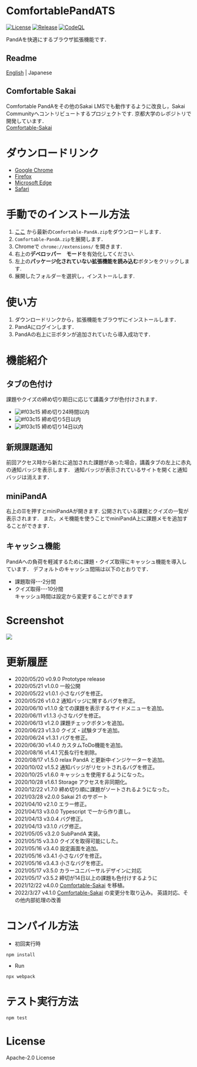 # ComfortablePandATS
[![License](https://img.shields.io/github/license/comfortable-panda/ComfortablePandATS?color=orange)](https://github.com/comfortable-panda/ComfortablePandATS/blob/master/LICENSE)
[![Release](https://img.shields.io/github/v/release/comfortable-panda/ComfortablePandATS?include_prereleases)](https://github.com/comfortable-panda/ComfortablePandATS/releases)
[![CodeQL](https://github.com/comfortable-panda/ComfortablePandATS/actions/workflows/codeql-analysis.yml/badge.svg)](https://github.com/comfortable-panda/ComfortablePandATS/actions/workflows/codeql-analysis.yml)  

PandAを快適にするブラウザ拡張機能です．

## Readme
[English](https://github.com/comfortable-panda/ComfortablePandATS/blob/master/README_en.md) | Japanese

## Comfortable Sakai
Comfortable PandAをその他のSakai LMSでも動作するように改良し，Sakai Communityへコントリビュートするプロジェクトです.
京都大学のレポジトリで開発しています．  
[Comfortable-Sakai](https://github.com/kyoto-u/comfortable-sakai)


# ダウンロードリンク
- [Google Chrome](https://chrome.google.com/webstore/detail/comfortable-panda/cecjhdkagakhonnmddjgncmdldmppnoe)
- [Firefox](https://tinaxd.github.io/comfortable-panda-firefox-updates/index.html)
- [Microsoft Edge](https://microsoftedge.microsoft.com/addons/detail/njbljhcmnodocldppoiejkcmcebpmljc)
- [Safari](https://apps.apple.com/jp/app/comfortable-panda/id1572408187?mt=12)

# 手動でのインストール方法
1. [ここ](https://github.com/comfortable-panda/ComfortablePandATS/releases/tag/v3.5.2) から最新の`Comfortable-PandA.zip`をダウンロードします．
2. `Comfortable-PandA.zip`を展開します． 
3. Chromeで `chrome://extensions/` を開きます.
4. 右上の**デベロッパー　モード**を有効化してください.
5. 左上の**パッケージ化されていない拡張機能を読み込む**ボタンをクリックします.
6. 展開したフォルダーを選択し，インストールします.

# 使い方
1. ダウンロードリンクから，拡張機能をブラウザにインストールします．
1. PandAにログインします．
1. PandAの右上に☰ボタンが追加されていたら導入成功です．

# 機能紹介
## タブの色付け
課題やクイズの締め切り期日に応じて講義タブが色付けされます．
- ![#f03c15](https://via.placeholder.com/15/e85555/000000?text=+)
  締め切り24時間以内
- ![#f03c15](https://via.placeholder.com/15/d7aa57/000000?text=+)
  締め切り5日以内
- ![#f03c15](https://via.placeholder.com/15/62b665/000000?text=+)
  締め切り14日以内

## 新規課題通知
前回アクセス時から新たに追加された課題があった場合，講義タブの左上に赤丸の通知バッジを表示します．
通知バッジが表示されているサイトを開くと通知バッジは消えます．

## miniPandA
右上の☰を押すとminiPandAが開きます.
公開されている課題とクイズの一覧が表示されます．
また，メモ機能を使うことでminiPandA上に課題メモを追加することができます．


## キャッシュ機能
PandAへの負荷を軽減するために課題・クイズ取得にキャッシュ機能を導入しています．
デフォルトのキャッシュ間隔は以下のとおりです．
- 課題取得---2分間
- クイズ取得---10分間  
キャッシュ時間は設定から変更することができます


# Screenshot
![](https://user-images.githubusercontent.com/41512077/140854635-974aee4b-fea3-4051-8956-ac696d1648ec.png)

# 更新履歴
- 2020/05/20 v0.9.0 Prototype release
- 2020/05/21 v1.0.0 一般公開
- 2020/05/22 v1.0.1 小さなバグを修正。
- 2020/05/26 v1.0.2 通知バッジに関するバグを修正。
- 2020/06/10 v1.1.0 全ての課題を表示するサイドメニューを追加。
- 2020/06/11 v1.1.3 小さなバグを修正。
- 2020/06/13 v1.2.0 課題チェックボタンを追加。
- 2020/06/23 v1.3.0 クイズ・試験タブを追加。
- 2020/06/24 v1.3.1 バグを修正。
- 2020/06/30 v1.4.0 カスタムToDo機能を追加。
- 2020/08/16 v1.4.1 冗長な行を削除。
- 2020/08/17 v1.5.0 relax PandA と更新中インジケーターを追加。
- 2020/10/02 v1.5.2 通知バッジがリセットされるバグを修正。
- 2020/10/25 v1.6.0 キャッシュを使用するようになった。
- 2020/10/28 v1.6.1 Storage アクセスを非同期化。
- 2020/12/22 v1.7.0 締め切り順に課題がソートされるようになった。
- 2021/03/28 v2.0.0 Sakai 21 のサポート
- 2021/04/10 v2.1.0 エラー修正。
- 2021/04/13 v3.0.0 Typescript で一から作り直し。
- 2021/04/13 v3.0.4 バグ修正。
- 2021/04/13 v3.1.0 バグ修正。
- 2021/05/05 v3.2.0 SubPandA 実装。
- 2021/05/15 v3.3.0 クイズを取得可能にした。
- 2021/05/16 v3.4.0 設定画面を追加。
- 2021/05/16 v3.4.1 小さなバグを修正。
- 2021/05/16 v3.4.3 小さなバグを修正。
- 2021/05/17 v3.5.0 カラーユニバーサルデザインに対応
- 2021/05/17 v3.5.2 締切が14日以上の課題も色付けするように
- 2021/12/22 v4.0.0 [Comfortable-Sakai](https://github.com/kyoto-u/comfortable-sakai) を移植。
- 2022/3/27 v4.1.0 [Comfortable-Sakai](https://github.com/kyoto-u/comfortable-sakai) の変更分を取り込み。
英語対応、その他内部処理の改善


# コンパイル方法
- 初回実行時
```
npm install
```
- Run
```
npx webpack
```

# テスト実行方法
```
npm test
```

# License
Apache-2.0 License
